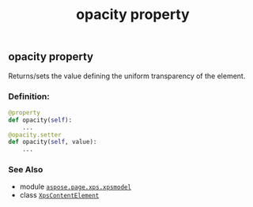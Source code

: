 ﻿---
title: opacity property
second_title: Aspose.Page for Python via .NET API References
description: 
type: docs
weight: 60
url: /python-net/aspose.page.xps.xpsmodel/xpscontentelement/opacity/
is_root: false
---

## opacity property


Returns/sets the value defining the uniform transparency of the element.
### Definition:
```python
@property
def opacity(self):
    ...
@opacity.setter
def opacity(self, value):
    ...
```

### See Also
* module [`aspose.page.xps.xpsmodel`](../../)
* class [`XpsContentElement`](/page/python-net/aspose.page.xps.xpsmodel/xpscontentelement)

